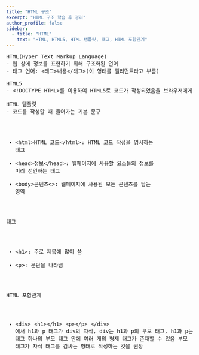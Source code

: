 ```yaml
---
title: "HTML 구조"
excerpt: "HTML 구조 학습 후 정리"
author_profile: false
sidebar:
  - title: "HTML"
    text: "HTML, HTML5, HTML 템플릿, 태그, HTML 포함관계"
---
```

<pre>
HTML(Hyper Text Markup Language)
- 웹 상에 정보를 표현하기 위해 구조화된 언어
- 태그 언어: &lt;태그&gt;내용&lt;/태그&gt(이 형태를 엘리먼트라고 부름)

HTML5
- &lt;!DOCTYPE HTML&gt;를 이용하여 HTML5로 코드가 작성되었음을 브라우저에게 알려줌

HTML 템플릿
- 코드를 작성할 때 들어가는 기본 문구
<script src="https://gist.github.com/nyj001012/cd17511dd0cc068a52a647c3bc69711d.js"></script>
- &lt;html&gt;HTML 코드&lt;/html&gt;: HTML 코드 작성을 명시하는 태그
- &lt;head&gt;정보&lt;/head&gt;: 웹페이지에 사용할 요소들의 정보를 미리 선언하는 태그
- &lt;body&gt;콘텐츠&lt;&gt;: 웹페이지에 사용된 모든 콘텐츠를 담는 영역

태그
- &lt;h1&gt;: 주로 제목에 많이 씀
- &lt;p&gt;: 문단을 나타냄

HTML 포함관계
- &lt;div&gt;
    &lt;h1&gt;&lt;/h1&gt;
    &lt;p&gt;&lt;/p&gt;
  &lt;/div&gt;
  에서 h1과 p 태그가 div의 자식, div는 h1과 p의 부모 태그, h1과 p는 형제 태그
  하나의 부모 태그 안에 여러 개의 형제 태그가 존재할 수 있음
  부모 태그가 자식 태그를 감싸는 형태로 작성하는 것을 권장
</pre>
